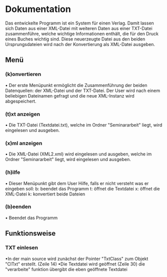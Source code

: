 
# Dokumentation
Das entwickelte Programm ist ein System für einen Verlag. Damit lassen sich Daten aus einer XML-Datei mit weiteren Daten aus einer TXT-Datei zusammenführe, welche wichtige Informationen enthält, die für den Druck eines Buches wichtig sind. Diese neuerzeugte Datei aus den beiden Ursprungsdateien wird nach der Konvertierung als XML-Datei ausgeben.
## Menü
### (k)onvertieren
•	Der erste Menüpunkt ermöglicht die Zusammenführung der beiden Datenquellen: der XML-Datei und der TXT-Datei. Der User wird nach einem beliebigen Dateinamen gefragt und die neue XML-Instanz wird abgespeichert.
### (t)xt anzeigen
• Die TXT-Datei (Textdatei.txt), welche im Ordner "Seminararbeit" liegt, wird eingelesen und ausgeben.
### (x)ml anzeigen
• Die XML-Datei (XML2.xml) wird eingelesen und ausgeben, welche im Ordner "Seminararbeit" liegt, wird eingelesen und ausgeben.
### (h)ilfe
•	Dieser Menüpunkt gibt dem User Hilfe, falls er nicht versteht was er eingeben soll:
b: beendet das Programm 
t: öffnet die Textdatei
x: öffnet die XML-Datei 
k: konvertiert beide Dateien
### (b)eenden
•	Beendet das Programm 
## Funktionsweise
### TXT einlesen
•In der main source wird zunächst der Pointer "TxtClass" zum Objekt "ClTxt" erstellt. (Zeile 14)
•Die Textdatei wird geöffnet (Zeile 30)
die "verarbeite" funktion übergibt die eben geöffnete Textdatei
